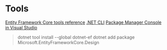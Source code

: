# Tools

[Entity Framework Core tools reference](https://docs.microsoft.com/zh-tw/ef/core/miscellaneous/cli/index)
[.NET CLI](https://docs.microsoft.com/zh-tw/ef/core/miscellaneous/cli/dotnet)
[Package Manager Console in Visual Studio](https://docs.microsoft.com/zh-tw/ef/core/miscellaneous/cli/powershell)

> dotnet tool install --global dotnet-ef
> dotnet add package Microsoft.EntityFrameworkCore.Design
